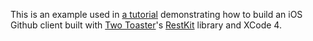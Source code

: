 This is an example used in <a href="http://liebke.github.com/restkit-github-client-example/">a tutorial</a> demonstrating how to build an iOS Github client built with <a href="http://twotoasters.com/">Two Toaster</a>'s <a href="http://restkit.org/">RestKit</a> library and XCode 4.


